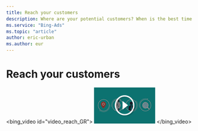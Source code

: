 ```yaml
---
title: Reach your customers
description: Where are your potential customers? When is the best time to reach them? What do they have in common? What words or phrases are they searching for? You can use Microsoft Advertising to answer these questions to help build a successful campaign.
ms.service: "Bing-Ads"
ms.topic: "article"
author: eric-urban
ms.author: eur
---
```


# Reach your customers

<bing_video id="video_reach_GR">
    ![Reach your customers](../images/BA_VideoThumb_GetResults_02_reach.png)
  </bing_video>

